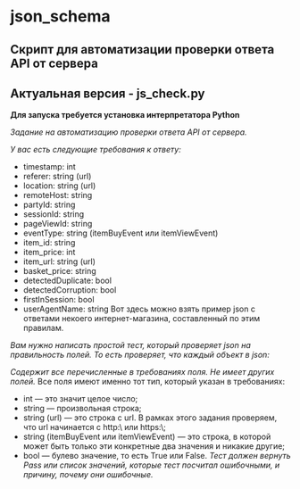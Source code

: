 # json_schema

Скрипт для автоматизации проверки ответа API от сервера
---
Актуальная версия - js_check.py
---
**Для запуска требуется установка интерпретатора Python**

*Задание на автоматизацию проверки ответа API от сервера.*

*У вас есть следующие требования к ответу:*

- timestamp: int
- referer: string (url)
- location: string (url)
- remoteHost: string
- partyId: string
- sessionId: string
- pageViewId: string
- eventType: string (itemBuyEvent или itemViewEvent)
- item_id: string
- item_price: int
- item_url: string (url)
- basket_price: string
- detectedDuplicate: bool
- detectedCorruption: bool
- firstInSession: bool
- userAgentName: string
Вот здесь можно взять пример json с ответами некоего интернет-магазина, составленный по этим правилам.

*Вам нужно написать простой тест, который проверяет json на правильность полей. То есть проверяет, что каждый объект в json:*

*Содержит все перечисленные в требованиях поля.
Не имеет других полей.*
Все поля имеют именно тот тип, который указан в требованиях:
- int — это значит целое число;
- string — произвольная строка;
- string (url) — это строка с url. В рамках этого задания проверяем, что url начинается c http:\\ или https:\\;
- string (itemBuyEvent или itemViewEvent) — это строка, в которой может быть только эти конкретные два значения и никакие другие;
- bool — булево значение, то есть True или False.
*Тест должен вернуть Pass или список значений, которые тест посчитал ошибочными, и причину, почему они ошибочные.*


